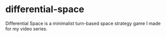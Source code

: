 # differential-space
Differential Space is a minimalist turn-based space strategy game I made for my video series.
